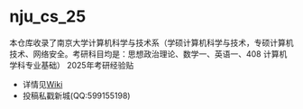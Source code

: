 # nju_cs_25
本仓库收录了南京大学计算机科学与技术系（学硕计算机科学与技术，专硕计算机技术、网络安全。考研科目均是：思想政治理论、数学一、英语一、408 计算机学科专业基础） 2025年考研经验贴
- 详情见[Wiki](https://github.com/nju-kaoyan/nju_cs_25/wiki)
- 投稿私戳新城(QQ:599155198)
